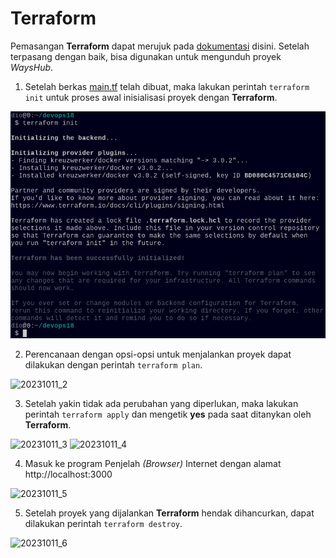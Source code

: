 # Terraform
Pemasangan **Terraform** dapat merujuk pada [dokumentasi](https://developer.hashicorp.com/terraform/tutorials/docker-get-started/install-cli) disini.
Setelah terpasang dengan baik, bisa digunakan untuk mengunduh proyek *WaysHub*.
1. Setelah berkas [main.tf](./main.tf) telah dibuat, maka lakukan perintah ```terraform init```
untuk proses awal inisialisasi proyek dengan **Terraform**.

![20231011_1](/assets/images/20231011_1.png)

2. Perencanaan dengan opsi-opsi untuk menjalankan proyek dapat dilakukan dengan perintah
```terraform plan```.

![20231011_2](/assets/images/20231011_2.png)

3. Setelah yakin tidak ada perubahan yang diperlukan, maka lakukan perintah ```terraform apply```
dan mengetik **yes** pada saat ditanykan oleh **Terraform**.

![20231011_3](/assets/images/20231011_3.png)
![20231011_4](/assets/images/20231011_4.png)

4. Masuk ke program Penjelah *(Browser)* Internet dengan alamat http://localhost:3000

![20231011_5](/assets/images/20231011_5.png)

5. Setelah proyek yang dijalankan **Terraform** hendak dihancurkan, dapat dilakukan perintah
```terraform destroy```.

![20231011_6](/assets/images/20231011_6.png)

